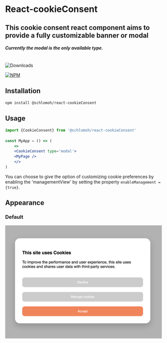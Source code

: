 # React-cookieConsent

## This cookie consent react component aims to provide a fully customizable banner or modal

##### Currently the modal is the only available type.
#

![Downloads](https://img.shields.io/npm/v/@schlomoh/react-cookieconsent)

[![NPM](https://nodei.co/npm-dl/@schlomoh/react-cookiConsent.png?months=1)](https://nodei.co/npm/@schlomoh/react-cookieConsent/)


## Installation 
```shell
npm install @schlomoh/react-cookieConsent
```

## Usage

```jsx
import {CookieConsent} from '@schlomoh/react-cookieConsent'

const MyApp = () => (
    <>
    <CookieConsent type='modal'>
    <MyPage />
    </>
)
```

You can choose to give the option of customizing cookie preferences by enabling the 'managementView' by setting the property ```enableManagement = {true}```.

## Appearance
### Default
![example](https://github.com/schlomoh/cookieConsent/blob/main/doc-assets/cookieBannerExample.png?raw=true)
